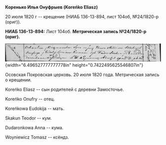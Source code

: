 **Коренько Илья Онуфрыев (Koreńko Eliasz)**

20 июля 1820 г -- крещение (НИАБ 136-13-894, лист 104об, №24/1820-р
(ориг)).

**НИАБ 136-13-894:** Лист 104об. **Метрическая запись №24/1820-р
(ориг).**

![](./media/25b1295598a6c0039d78591e6175403717584a32.png){width="6.496527777777778in"
height="0.7422495625546807in"}

Осовская Покровская церковь. 20 июля 1820 года. Метрическая запись о
крещении.

Koreńko Eliasz -- сын родителей с деревни Замосточье.

Koreńko Onufry -- отец.

Koreńkowa Eudokija -- мать.

Skakun Teodor -- кум.

Dudaronkowa Anna -- кума.

Woyniewicz Tomasz -- ксёндз.
